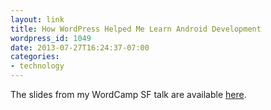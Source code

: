```yaml
---
layout: link
title: How WordPress Helped Me Learn Android Development
wordpress_id: 1049
date: 2013-07-27T16:24:37-07:00
categories:
- technology
---
```

The slides from my WordCamp SF talk are available [here][slides]. 

[slides]: /slides/wcsf2013
